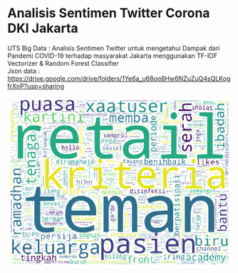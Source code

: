 # Analisis Sentimen Twitter Corona DKI Jakarta
UTS Big Data : Analisis Sentimen Twitter untuk mengetahui Dampak dari Pandemi COVID-19 terhadap masyarakat Jakarta menggunakan TF-IDF Vectorizer &amp; Random Forest Classifier<br />
Json data : https://drive.google.com/drive/folders/1Ye6a_u68oq8Hw6NZuZuQ4sQLKogfrXnP?usp=sharing<br />
<br />
<img src="Wordcloud.png"
     alt="Markdown Monster icon"
     style="float: left; margin-right: 10px;" />